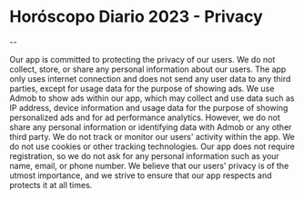# Horóscopo Diario 2023 - Privacy

-- 

Our app is committed to protecting the privacy of our users. We do not collect, store, or share any personal information about our users. The app only uses internet connection and does not send any user data to any third parties, except for usage data for the purpose of showing ads. We use Admob to show ads within our app, which may collect and use data such as IP address, device information and usage data for the purpose of showing personalized ads and for ad performance analytics. However, we do not share any personal information or identifying data with Admob or any other third party. We do not track or monitor our users' activity within the app. We do not use cookies or other tracking technologies. Our app does not require registration, so we do not ask for any personal information such as your name, email, or phone number. We believe that our users' privacy is of the utmost importance, and we strive to ensure that our app respects and protects it at all times.
